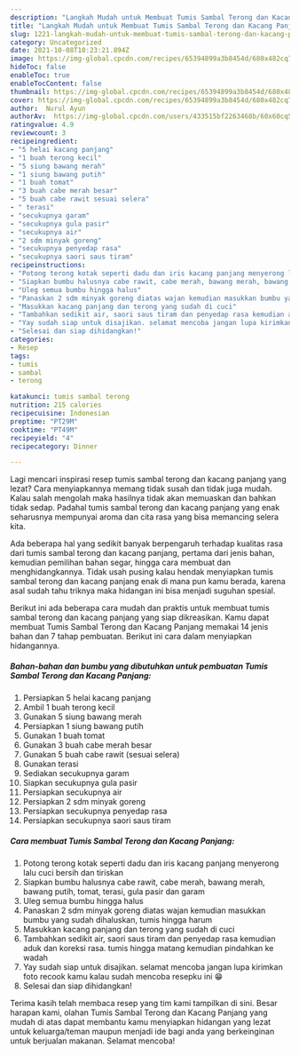 ```yaml
---
description: "Langkah Mudah untuk Membuat Tumis Sambal Terong dan Kacang Panjang yang Enak Banget"
title: "Langkah Mudah untuk Membuat Tumis Sambal Terong dan Kacang Panjang yang Enak Banget"
slug: 1221-langkah-mudah-untuk-membuat-tumis-sambal-terong-dan-kacang-panjang-yang-enak-banget
category: Uncategorized
date: 2021-10-08T10:23:21.894Z
image: https://img-global.cpcdn.com/recipes/65394899a3b8454d/680x482cq70/tumis-sambal-terong-dan-kacang-panjang-foto-resep-utama.jpg
hideToc: false
enableToc: true
enableTocContent: false
thumbnail: https://img-global.cpcdn.com/recipes/65394899a3b8454d/680x482cq70/tumis-sambal-terong-dan-kacang-panjang-foto-resep-utama.jpg
cover: https://img-global.cpcdn.com/recipes/65394899a3b8454d/680x482cq70/tumis-sambal-terong-dan-kacang-panjang-foto-resep-utama.jpg
author:  Nurul Ayun
authorAv:  https://img-global.cpcdn.com/users/433515bf2263468b/60x60cq50/avatar.jpg
ratingvalue: 4.9
reviewcount: 3
recipeingredient:
- "5 helai kacang panjang"
- "1 buah terong kecil"
- "5 siung bawang merah"
- "1 siung bawang putih"
- "1 buah tomat"
- "3 buah cabe merah besar"
- "5 buah cabe rawit sesuai selera"
- " terasi"
- "secukupnya garam"
- "secukupnya gula pasir"
- "secukupnya air"
- "2 sdm minyak goreng"
- "secukupnya penyedap rasa"
- "secukupnya saori saus tiram"
recipeinstructions:
- "Potong terong kotak seperti dadu dan iris kacang panjang menyerong lalu cuci bersih dan tiriskan"
- "Siapkan bumbu halusnya cabe rawit, cabe merah, bawang merah, bawang putih, tomat, terasi, gula pasir dan garam"
- "Uleg semua bumbu hingga halus"
- "Panaskan 2 sdm minyak goreng diatas wajan kemudian masukkan bumbu yang sudah dihaluskan, tumis hingga harum"
- "Masukkan kacang panjang dan terong yang sudah di cuci"
- "Tambahkan sedikit air, saori saus tiram dan penyedap rasa kemudian aduk dan koreksi rasa. tumis hingga matang kemudian pindahkan ke wadah"
- "Yay sudah siap untuk disajikan. selamat mencoba jangan lupa kirimkan foto recook kamu kalau sudah mencoba resepku ini 😁"
- "Selesai dan siap dihidangkan!"
categories:
- Resep
tags:
- tumis
- sambal
- terong

katakunci: tumis sambal terong 
nutrition: 215 calories
recipecuisine: Indonesian
preptime: "PT29M"
cooktime: "PT49M"
recipeyield: "4"
recipecategory: Dinner

---
```



Lagi mencari inspirasi resep tumis sambal terong dan kacang panjang yang lezat? Cara menyiapkannya memang tidak susah dan tidak juga mudah. Kalau salah mengolah maka hasilnya tidak akan memuaskan dan bahkan tidak sedap. Padahal tumis sambal terong dan kacang panjang yang enak seharusnya mempunyai aroma dan cita rasa yang bisa memancing selera kita.


Ada beberapa hal yang sedikit banyak berpengaruh terhadap kualitas rasa dari tumis sambal terong dan kacang panjang, pertama dari jenis bahan, kemudian pemilihan bahan segar, hingga cara membuat dan menghidangkannya. Tidak usah pusing kalau hendak menyiapkan tumis sambal terong dan kacang panjang enak di mana pun kamu berada, karena asal sudah tahu triknya maka hidangan ini bisa menjadi suguhan spesial.




Berikut ini ada beberapa cara mudah dan praktis untuk membuat tumis sambal terong dan kacang panjang yang siap dikreasikan. Kamu dapat membuat Tumis Sambal Terong dan Kacang Panjang memakai 14 jenis bahan dan 7 tahap pembuatan. Berikut ini cara dalam menyiapkan hidangannya.

<!--inarticleads1-->

##### Bahan-bahan dan bumbu yang dibutuhkan untuk pembuatan Tumis Sambal Terong dan Kacang Panjang:

1. Persiapkan 5 helai kacang panjang
1. Ambil 1 buah terong kecil
1. Gunakan 5 siung bawang merah
1. Persiapkan 1 siung bawang putih
1. Gunakan 1 buah tomat
1. Gunakan 3 buah cabe merah besar
1. Gunakan 5 buah cabe rawit (sesuai selera)
1. Gunakan  terasi
1. Sediakan secukupnya garam
1. Siapkan secukupnya gula pasir
1. Persiapkan secukupnya air
1. Persiapkan 2 sdm minyak goreng
1. Persiapkan secukupnya penyedap rasa
1. Persiapkan secukupnya saori saus tiram




<!--inarticleads2-->

##### Cara membuat Tumis Sambal Terong dan Kacang Panjang:

1. Potong terong kotak seperti dadu dan iris kacang panjang menyerong lalu cuci bersih dan tiriskan
1. Siapkan bumbu halusnya cabe rawit, cabe merah, bawang merah, bawang putih, tomat, terasi, gula pasir dan garam
1. Uleg semua bumbu hingga halus
1. Panaskan 2 sdm minyak goreng diatas wajan kemudian masukkan bumbu yang sudah dihaluskan, tumis hingga harum
1. Masukkan kacang panjang dan terong yang sudah di cuci
1. Tambahkan sedikit air, saori saus tiram dan penyedap rasa kemudian aduk dan koreksi rasa. tumis hingga matang kemudian pindahkan ke wadah
1. Yay sudah siap untuk disajikan. selamat mencoba jangan lupa kirimkan foto recook kamu kalau sudah mencoba resepku ini 😁
1. Selesai dan siap dihidangkan!



Terima kasih telah membaca resep yang tim kami tampilkan di sini. Besar harapan kami, olahan Tumis Sambal Terong dan Kacang Panjang yang mudah di atas dapat membantu kamu menyiapkan hidangan yang lezat untuk keluarga/teman maupun menjadi ide bagi anda yang berkeinginan untuk berjualan makanan. Selamat mencoba!
